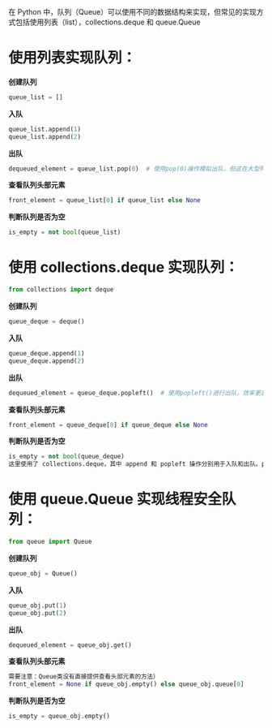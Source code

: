 在 Python 中，队列（Queue）可以使用不同的数据结构来实现，但常见的实现方式包括使用列表（list），collections.deque 和 queue.Queue  

# 使用列表实现队列：
**创建队列**
```Python
queue_list = []
```
**入队**
```Python
queue_list.append(1)
queue_list.append(2)
```
**出队**
```Python
dequeued_element = queue_list.pop(0)  # 使用pop(0)操作模拟出队，但这在大型列表中可能效率较低
```
**查看队列头部元素**
```Python
front_element = queue_list[0] if queue_list else None
```
**判断队列是否为空**
```Python
is_empty = not bool(queue_list)
```

# 使用 collections.deque 实现队列：
```python
from collections import deque
```

**创建队列**
```python
queue_deque = deque()
```

**入队**
```python
queue_deque.append(1)
queue_deque.append(2)
```

**出队**
```python
dequeued_element = queue_deque.popleft()  # 使用popleft()进行出队，效率更高
```

**查看队列头部元素**
```python
front_element = queue_deque[0] if queue_deque else None
```

**判断队列是否为空**
```python
is_empty = not bool(queue_deque)
这里使用了 collections.deque，其中 append 和 popleft 操作分别用于入队和出队。popleft 是一个原子操作，效率比列表的 pop(0) 高。
```

# 使用 queue.Queue 实现线程安全队列：
```python
from queue import Queue
```

**创建队列**
```python
queue_obj = Queue()
```

**入队**
```python
queue_obj.put(1)
queue_obj.put(2)
```

**出队**
```python
dequeued_element = queue_obj.get()
```

**查看队列头部元素**
```python
需要注意：Queue类没有直接提供查看头部元素的方法）
front_element = None if queue_obj.empty() else queue_obj.queue[0]
```

**判断队列是否为空**
```python
is_empty = queue_obj.empty()
```



